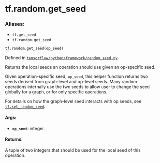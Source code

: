 <div itemscope itemtype="http://developers.google.com/ReferenceObject">
<meta itemprop="name" content="tf.random.get_seed" />
<meta itemprop="path" content="Stable" />
</div>

# tf.random.get_seed

### Aliases:

* `tf.get_seed`
* `tf.random.get_seed`

``` python
tf.random.get_seed(op_seed)
```



Defined in [`tensorflow/python/framework/random_seed.py`](/code/stable/tensorflow/python/framework/random_seed.py).

Returns the local seeds an operation should use given an op-specific seed.

Given operation-specific seed, `op_seed`, this helper function returns two
seeds derived from graph-level and op-level seeds. Many random operations
internally use the two seeds to allow user to change the seed globally for a
graph, or for only specific operations.

For details on how the graph-level seed interacts with op seeds, see
<a href="../../tf/random/set_random_seed.md"><code>tf.set_random_seed</code></a>.

#### Args:

* <b>`op_seed`</b>: integer.


#### Returns:

A tuple of two integers that should be used for the local seed of this
operation.